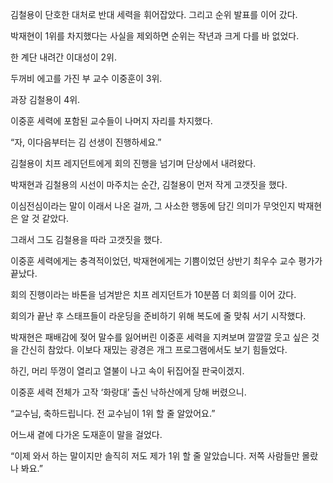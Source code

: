 김철용이 단호한 대처로 반대 세력을 휘어잡았다. 그리고 순위 발표를 이어 갔다.

박재현이 1위를 차지했다는 사실을 제외하면 순위는 작년과 크게 다를 바 없었다.

한 계단 내려간 이대성이 2위.

두꺼비 에고를 가진 부 교수 이중훈이 3위.

과장 김철용이 4위.

이중훈 세력에 포함된 교수들이 나머지 자리를 차지했다.

“자, 이다음부터는 김 선생이 진행하세요.”

김철용이 치프 레지던트에게 회의 진행을 넘기며 단상에서 내려왔다.

박재현과 김철용의 시선이 마주치는 순간, 김철용이 먼저 작게 고갯짓을 했다.

이심전심이라는 말이 이래서 나온 걸까, 그 사소한 행동에 담긴 의미가 무엇인지 박재현은 알 것 같았다.

그래서 그도 김철용을 따라 고갯짓을 했다.

이중훈 세력에게는 충격적이었던, 박재현에게는 기쁨이었던 상반기 최우수 교수 평가가 끝났다.

회의 진행이라는 바톤을 넘겨받은 치프 레지던트가 10분쯤 더 회의를 이어 갔다.

회의가 끝난 후 스태프들이 라운딩을 준비하기 위해 복도에 줄 맞춰 서기 시작했다.

박재현은 패배감에 젖어 말수를 잃어버린 이중훈 세력을 지켜보며 깔깔깔 웃고 싶은 것을 간신히 참았다. 이보다 재밌는 광경은 개그 프로그램에서도 보기 힘들었다.

하긴, 머리 뚜껑이 열리고 열불이 나고 속이 뒤집어질 판국이겠지.

이중훈 세력 전체가 고작 ‘화랑대’ 출신 낙하산에게 당해 버렸으니.

“교수님, 축하드립니다. 전 교수님이 1위 할 줄 알았어요.”

어느새 곁에 다가온 도재훈이 말을 걸었다.

“이제 와서 하는 말이지만 솔직히 저도 제가 1위 할 줄 알았습니다. 저쪽 사람들만 몰랐나 봐요.”